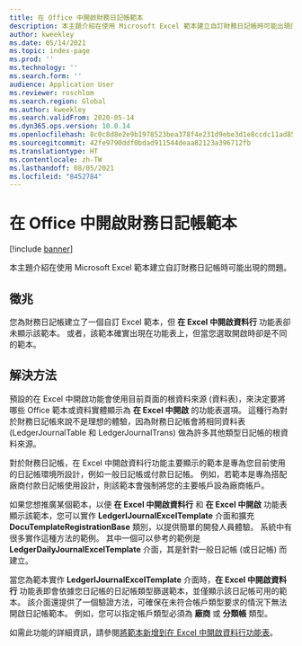```yaml
---
title: 在 Office 中開啟財務日記帳範本
description: 本主題介紹在使用 Microsoft Excel 範本建立自訂財務日記帳時可能出現的問題。
author: kweekley
ms.date: 05/14/2021
ms.topic: index-page
ms.prod: ''
ms.technology: ''
ms.search.form: ''
audience: Application User
ms.reviewer: roschlom
ms.search.region: Global
ms.author: kweekley
ms.search.validFrom: 2020-05-14
ms.dyn365.ops.version: 10.0.14
ms.openlocfilehash: 8c0c8d8e2e9b1978523bea378f4e231d9ebe3d1e8ccdc11ad8578eac16b067cf
ms.sourcegitcommit: 42fe9790ddf0bdad911544deaa82123a396712fb
ms.translationtype: HT
ms.contentlocale: zh-TW
ms.lasthandoff: 08/05/2021
ms.locfileid: "8452784"
---
```

# <a name="open-financial-journal-templates-in-office"></a>在 Office 中開啟財務日記帳範本

[!include [banner](../includes/banner.md)]

本主題介紹在使用 Microsoft Excel 範本建立自訂財務日記帳時可能出現的問題。

## <a name="symptom"></a>徵兆

您為財務日記帳建立了一個自訂 Excel 範本，但 **在 Excel 中開啟資料行** 功能表卻未顯示該範本。 或者，該範本確實出現在功能表上，但當您選取開啟時卻是不同的範本。

## <a name="resolution"></a>解決方法

預設的在 Excel 中開啟功能會使用目前頁面的根資料來源 (資料表)，來決定要將哪些 Office 範本或資料實體顯示為 **在 Excel 中開啟** 的功能表選項。 這種行為對於財務日記帳來說不是理想的體驗，因為財務日記帳會將相同資料表 (LedgerJournalTable 和 LedgerJournalTrans) 做為許多其他類型日記帳的根資料來源。

對於財務日記帳，在 Excel 中開啟資料行功能主要顯示的範本是專為您目前使用的日記帳環境所設計，例如一般日記帳或付款日記帳。 例如，若範本是專為搭配廠商付款日記帳使用設計，則該範本會強制將您的主要帳戶設為廠商帳戶。

如果您想推廣某個範本，以便 **在 Excel 中開啟資料行** 和 **在 Excel 中開啟** 功能表顯示該範本，您可以實作 **LedgerIJournalExcelTemplate** 介面和擴充 **DocuTemplateRegistrationBase** 類別，以提供簡單的開發人員體驗。 系統中有很多實作這種方法的範例。 其中一個可以參考的範例是 **LedgerDailyJournalExcelTemplate** 介面，其是針對一般日記帳 (或日記帳) 而建立。

當您為範本實作 **LedgerIJournalExcelTemplate** 介面時，**在 Excel 中開啟資料行** 功能表即會依據您日記帳的日記帳類型篩選範本，並僅顯示該日記帳可用的範本。 該介面還提供了一個驗證方法，可確保在未符合帳戶類型要求的情況下無法開啟日記帳範本。 例如，您可以指定帳戶類型必須為 **廠商** 或 **分類帳** 類型。

如需此功能的詳細資訊，請參閱[將範本新增到在 Excel 中開啟資料行功能表](../../fin-ops-core/dev-itpro/user-interface/add-templates-open-lines-excel-menu.md)。
